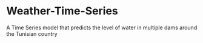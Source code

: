 # Weather-Time-Series
A Time Series model that predicts the level of water in multiple dams around the Tunisian country
